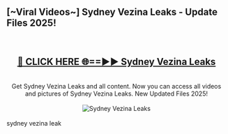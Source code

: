 <h2>[~Viral Videos~] Sydney Vezina Leaks - Update Files 2025!</h2>
<br>
<div align="center">
<h2><a href="https://betterlinks.top/A2PfLJ" rel="nofollow">🔴 CLICK HERE 🌐==►► Sydney Vezina Leaks</a></h2>
<br>
Get Sydney Vezina Leaks and all content. Now you can access all videos and pictures of Sydney Vezina Leaks. New Updated Files 2025!
<br>
<br>
<a href="https://betterlinks.top/A2PfLJ" rel="nofollow" data-target="animated-image.originalLink"><img src="https://i.ibb.co.com/WyWwxjT/player-gif2.gif" alt="Sydney Vezina Leaks" style="max-width: 100%; display: inline-block;" data-target="animated-image.originalImage"></a>
</div>
<br>
sydney vezina leak
